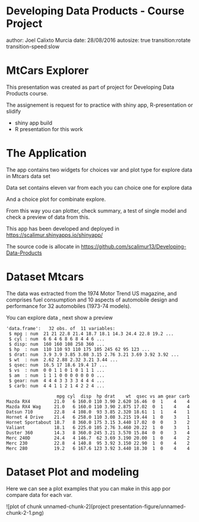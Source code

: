 Developing Data Products - Course Project
========================================================
author: Joel Calixto Murcia
date:  28/08/2016
autosize: true
transition:rotate
transition-speed:slow

MtCars Explorer
========================================================

This presentation was created as part of project for Developing Data Products course.

The assignement is request for to practice with shiny app, R-presentation or slidify

 - shiny app build
 - R presentation for this work

The Application
========================================================

The app contains two widgets for choices var and plot type for explore data in Mtcars data set

Data set contains eleven var from each you can choice one for explore data 

And a choice plot for combinate explore.

From this way you can plotter, check summary, a test of single model and check a preview of data from this.

This app has been developed and deployed in <https://scalimur.shinyapps.io/shinyapp/>

The source code is allocate in <https://github.com/scalimur13/Developing-Data-Products>

Dataset Mtcars
========================================================

The data was extracted from the 1974 Motor Trend US magazine, and comprises fuel consumption and 10 aspects of automobile design and performance for 32 automobiles (1973-74 models).

You can explore data , next show a preview

```
'data.frame':	32 obs. of  11 variables:
 $ mpg : num  21 21 22.8 21.4 18.7 18.1 14.3 24.4 22.8 19.2 ...
 $ cyl : num  6 6 4 6 8 6 8 4 4 6 ...
 $ disp: num  160 160 108 258 360 ...
 $ hp  : num  110 110 93 110 175 105 245 62 95 123 ...
 $ drat: num  3.9 3.9 3.85 3.08 3.15 2.76 3.21 3.69 3.92 3.92 ...
 $ wt  : num  2.62 2.88 2.32 3.21 3.44 ...
 $ qsec: num  16.5 17 18.6 19.4 17 ...
 $ vs  : num  0 0 1 1 0 1 0 1 1 1 ...
 $ am  : num  1 1 1 0 0 0 0 0 0 0 ...
 $ gear: num  4 4 4 3 3 3 3 4 4 4 ...
 $ carb: num  4 4 1 1 2 1 4 2 2 4 ...
```

```
                   mpg cyl  disp  hp drat    wt  qsec vs am gear carb
Mazda RX4         21.0   6 160.0 110 3.90 2.620 16.46  0  1    4    4
Mazda RX4 Wag     21.0   6 160.0 110 3.90 2.875 17.02  0  1    4    4
Datsun 710        22.8   4 108.0  93 3.85 2.320 18.61  1  1    4    1
Hornet 4 Drive    21.4   6 258.0 110 3.08 3.215 19.44  1  0    3    1
Hornet Sportabout 18.7   8 360.0 175 3.15 3.440 17.02  0  0    3    2
Valiant           18.1   6 225.0 105 2.76 3.460 20.22  1  0    3    1
Duster 360        14.3   8 360.0 245 3.21 3.570 15.84  0  0    3    4
Merc 240D         24.4   4 146.7  62 3.69 3.190 20.00  1  0    4    2
Merc 230          22.8   4 140.8  95 3.92 3.150 22.90  1  0    4    2
Merc 280          19.2   6 167.6 123 3.92 3.440 18.30  1  0    4    4
```

Dataset Plot and modeling
========================================================
Here we can see a plot examples that you can make in this app por compare data for each var.


![plot of chunk unnamed-chunk-2](project presentation-figure/unnamed-chunk-2-1.png)
